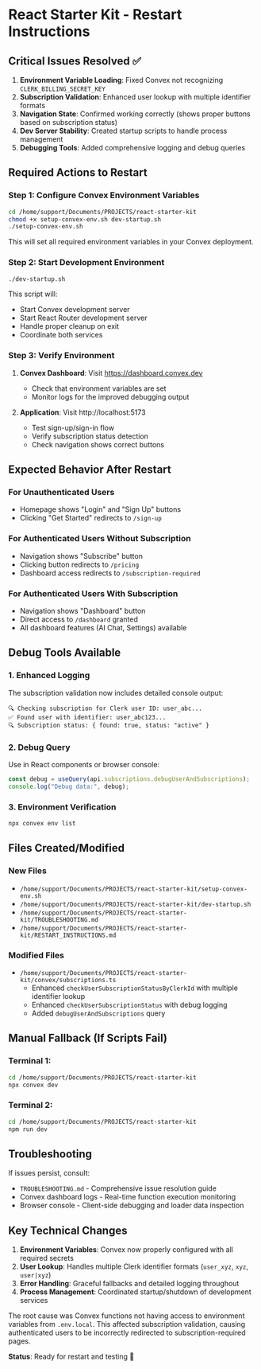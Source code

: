 # React Starter Kit - Restart Instructions

## Critical Issues Resolved ✅

1. **Environment Variable Loading**: Fixed Convex not recognizing `CLERK_BILLING_SECRET_KEY`
2. **Subscription Validation**: Enhanced user lookup with multiple identifier formats  
3. **Navigation State**: Confirmed working correctly (shows proper buttons based on subscription status)
4. **Dev Server Stability**: Created startup scripts to handle process management
5. **Debugging Tools**: Added comprehensive logging and debug queries

## Required Actions to Restart

### Step 1: Configure Convex Environment Variables
```bash
cd /home/support/Documents/PROJECTS/react-starter-kit
chmod +x setup-convex-env.sh dev-startup.sh
./setup-convex-env.sh
```

This will set all required environment variables in your Convex deployment.

### Step 2: Start Development Environment  
```bash
./dev-startup.sh
```

This script will:
- Start Convex development server
- Start React Router development server  
- Handle proper cleanup on exit
- Coordinate both services

### Step 3: Verify Environment
1. **Convex Dashboard**: Visit https://dashboard.convex.dev
   - Check that environment variables are set
   - Monitor logs for the improved debugging output

2. **Application**: Visit http://localhost:5173
   - Test sign-up/sign-in flow
   - Verify subscription status detection
   - Check navigation shows correct buttons

## Expected Behavior After Restart

### For Unauthenticated Users
- Homepage shows "Login" and "Sign Up" buttons
- Clicking "Get Started" redirects to `/sign-up`

### For Authenticated Users Without Subscription
- Navigation shows "Subscribe" button  
- Clicking button redirects to `/pricing`
- Dashboard access redirects to `/subscription-required`

### For Authenticated Users With Subscription
- Navigation shows "Dashboard" button
- Direct access to `/dashboard` granted
- All dashboard features (AI Chat, Settings) available

## Debug Tools Available

### 1. Enhanced Logging
The subscription validation now includes detailed console output:
```
🔍 Checking subscription for Clerk user ID: user_abc...
✅ Found user with identifier: user_abc123...
🔍 Subscription status: { found: true, status: "active" }
```

### 2. Debug Query
Use in React components or browser console:
```typescript
const debug = useQuery(api.subscriptions.debugUserAndSubscriptions);
console.log("Debug data:", debug);
```

### 3. Environment Verification
```bash
npx convex env list
```

## Files Created/Modified

### New Files
- `/home/support/Documents/PROJECTS/react-starter-kit/setup-convex-env.sh`
- `/home/support/Documents/PROJECTS/react-starter-kit/dev-startup.sh` 
- `/home/support/Documents/PROJECTS/react-starter-kit/TROUBLESHOOTING.md`
- `/home/support/Documents/PROJECTS/react-starter-kit/RESTART_INSTRUCTIONS.md`

### Modified Files
- `/home/support/Documents/PROJECTS/react-starter-kit/convex/subscriptions.ts`
  - Enhanced `checkUserSubscriptionStatusByClerkId` with multiple identifier lookup
  - Enhanced `checkUserSubscriptionStatus` with debug logging
  - Added `debugUserAndSubscriptions` query

## Manual Fallback (If Scripts Fail)

### Terminal 1:
```bash
cd /home/support/Documents/PROJECTS/react-starter-kit
npx convex dev
```

### Terminal 2:
```bash  
cd /home/support/Documents/PROJECTS/react-starter-kit
npm run dev
```

## Troubleshooting

If issues persist, consult:
- `TROUBLESHOOTING.md` - Comprehensive issue resolution guide
- Convex dashboard logs - Real-time function execution monitoring
- Browser console - Client-side debugging and loader data inspection

## Key Technical Changes

1. **Environment Variables**: Convex now properly configured with all required secrets
2. **User Lookup**: Handles multiple Clerk identifier formats (`user_xyz`, `xyz`, `user|xyz`)
3. **Error Handling**: Graceful fallbacks and detailed logging throughout
4. **Process Management**: Coordinated startup/shutdown of development services

The root cause was Convex functions not having access to environment variables from `.env.local`. This affected subscription validation, causing authenticated users to be incorrectly redirected to subscription-required pages.

**Status**: Ready for restart and testing 🚀